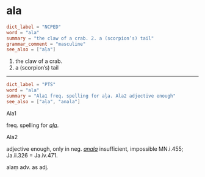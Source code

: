 # ala

``` toml
dict_label = "NCPED"
word = "ala"
summary = "the claw of a crab. 2. a (scorpion’s) tail"
grammar_comment = "masculine"
see_also = ["aḷa"]
```

1. the claw of a crab.
2. a (scorpion’s) tail

--------------------

``` toml
dict_label = "PTS"
word = "ala"
summary = "Ala1 freq. spelling for aḷa. Ala2 adjective enough"
see_also = ["aḷa", "anala"]
```

Ala1

freq. spelling for *[aḷa](aḷa.md)*.

Ala2

adjective enough, only in neg. *[anala](anala.md)* insufficient, impossible MN.i.455; Ja.ii.326 = Ja.iv.471.

alaṃ adv. as adj.


